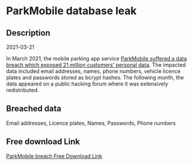 # ParkMobile database leak

## Description

2021-03-21

In March 2021, the mobile parking app service <a href="https://krebsonsecurity.com/2021/04/parkmobile-breach-exposes-license-plate-data-mobile-numbers-of-21m-users/" target="_blank" rel="noopener">ParkMobile suffered a data breach which exposed 21 million customers' personal data</a>. The impacted data included email addresses, names, phone numbers, vehicle licence plates and passwords stored as bcrypt hashes. The following month, the data appeared on a public hacking forum where it was extensively redistributed.

## Breached data

Email addresses, Licence plates, Names, Passwords, Phone numbers

## Free download Link

[ParkMobile breach Free Download Link](https://tinyurl.com/2b2k277t)